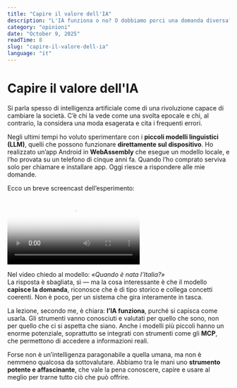 ```yaml
---
title: "Capire il valore dell'IA"
description: "L'IA funziona o no? O dobbiamo porci una domanda diversa?"
category: "opinioni"
date: "October 9, 2025"
readTime: 8
slug: "capire-il-valore-dell-ia"
language: "it"
---
```


# Capire il valore dell'IA

Si parla spesso di intelligenza artificiale come di una rivoluzione capace di cambiare la società. C’è chi la vede come una svolta epocale e chi, al contrario, la considera una moda esagerata e cita i frequenti errori.

Negli ultimi tempi ho voluto sperimentare con i **piccoli modelli linguistici (LLM)**, quelli che possono funzionare **direttamente sul dispositivo**. Ho realizzato un’app Android in **WebAssembly** che esegue un modello locale, e l’ho provata su un telefono di cinque anni fa. Quando l’ho comprato serviva solo per chiamare e installare app. Oggi riesce a rispondere alle mie domande.

Ecco un breve screencast dell’esperimento:

<video src="screencast.mp4" poster="screencast-llm-demo.jpg" controls></video>

Nel video chiedo al modello: *«Quando è nata l’Italia?»*  
La risposta è sbagliata, sì — ma la cosa interessante è che il modello **capisce la domanda**, riconosce che è di tipo storico e collega concetti coerenti. Non è poco, per un sistema che gira interamente in tasca.

La lezione, secondo me, è chiara: **l’IA funziona**, purché si capisca come usarla. Gli strumenti vanno conosciuti e valutati per quello che sono, non per quello che ci si aspetta che siano. Anche i modelli più piccoli hanno un enorme potenziale, soprattutto se integrati con strumenti come gli **MCP**, che permettono di accedere a informazioni reali.

Forse non è un’intelligenza paragonabile a quella umana, ma non è nemmeno qualcosa da sottovalutare. Abbiamo tra le mani uno **strumento potente e affascinante**, che vale la pena conoscere, capire e usare al meglio per trarne tutto ciò che può offrire.
